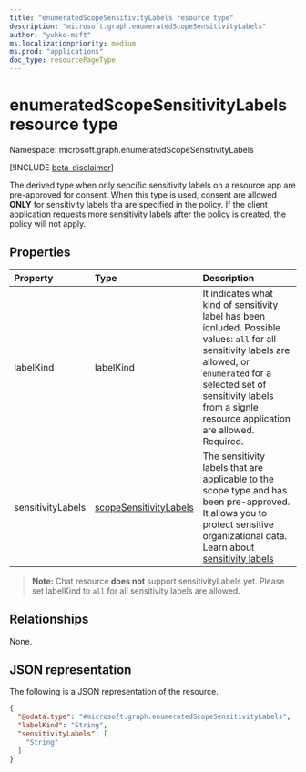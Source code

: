 ```yaml
---
title: "enumeratedScopeSensitivityLabels resource type"
description: "microsoft.graph.enumeratedScopeSensitivityLabels"
author: "yuhko-msft"
ms.localizationpriority: medium
ms.prod: "applications"
doc_type: resourcePageType
---
```


# enumeratedScopeSensitivityLabels resource type

Namespace: microsoft.graph.enumeratedScopeSensitivityLabels

[!INCLUDE [beta-disclaimer](../../includes/beta-disclaimer.md)]

The derived type when only sepcific sensitivity labels on a resource app are pre-approved for consent. When this type is used, consent are allowed **ONLY** for sensitivity labels tha are specified in the policy. If the client application requests more sensitivity labels after the policy is created, the policy will not apply.

## Properties
|Property|Type|Description|
|:---|:---|:---|
|labelKind|labelKind|It indicates what kind of sensitivity label has been icnluded. Possible values: `all` for all sensitivity labels are allowed, or `enumerated` for a selected set of sensitivity labels from a signle resource application are allowed.  Required.|
|sensitivityLabels|[scopeSensitivityLabels](../resources/scopesensitivitylabels.md)|The sensitivity labels that are applicable to the scope type and has been pre-approved. It allows you to protect sensitive organizational data. Learn about [sensitivity labels](https://docs.microsoft.com/microsoft-365/compliance/sensitivity-labels?view=o365-worldwide) 
> **Note:** Chat resource **does not** support sensitivityLabels yet. Please set labelKind to `all` for all sensitivity labels are allowed.

## Relationships
None.

## JSON representation
The following is a JSON representation of the resource.
<!-- {
  "blockType": "resource",
  "@odata.type": "microsoft.graph.enumeratedScopeSensitivityLabels"
}
-->
``` json
{
  "@odata.type": "#microsoft.graph.enumeratedScopeSensitivityLabels",
  "labelKind": "String",
  "sensitivityLabels": [
    "String"
  ]
}
```

